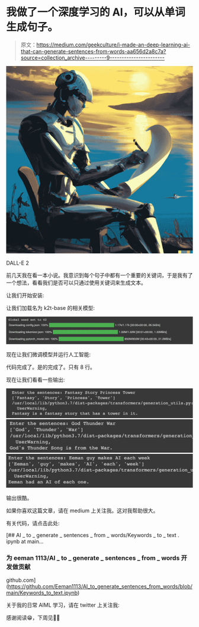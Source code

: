 # 我做了一个深度学习的 AI，可以从单词生成句子。

> 原文：<https://medium.com/geekculture/i-made-an-deep-learning-ai-that-can-generate-sentences-from-words-aa656d2a8c7a?source=collection_archive---------9----------------------->

![](img/bce58aa42b01d3b9ae0a60359ce9e25b.png)

DALL-E 2

前几天我在看一本小说。我意识到每个句子中都有一个重要的关键词，于是我有了一个想法，看看我们是否可以只通过使用关键词来生成文本。

让我们开始安装:

让我们加载名为 k2t-base 的相关模型:

![](img/ad4bf172282622741f9636014ed26513.png)

现在让我们微调模型并运行人工智能:

代码完成了。是的完成了。只有 8 行。

现在让我们看看一些输出:

![](img/be35fb737a1b267408e795ad3a559ff5.png)![](img/fbcdb82d2cf2cd5dc3c44a88944e61c8.png)![](img/d430bff6b146a5025ef8329349f81de9.png)

输出很酷。

如果你喜欢这篇文章，请在 medium 上关注我。这对我帮助很大。

有关代码，请点击此处:

[](https://github.com/Eeman1113/AI_to_generate_sentences_from_words/blob/main/Keywords_to_text.ipynb) [## AI _ to _ generate _ sentences _ from _ words/Keywords _ to _ text . ipynb at main…

### 为 eeman 1113/AI _ to _ generate _ sentences _ from _ words 开发做贡献

github.com](https://github.com/Eeman1113/AI_to_generate_sentences_from_words/blob/main/Keywords_to_text.ipynb) 

关于我的日常 AIML 学习，请在 twitter 上关注我:

感谢阅读😁，下周见👋🏼